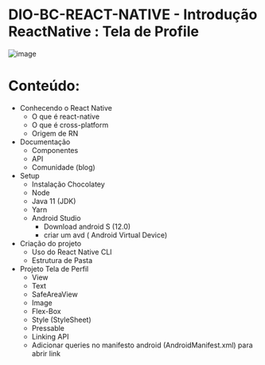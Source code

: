 # DIO-BC-REACT-NATIVE - Introdução ReactNative : Tela de Profile
![image](https://user-images.githubusercontent.com/72770349/176499204-8bfce2ef-3c15-4cc5-9d16-17df99f2872e.png)

# Conteúdo:
- Conhecendo o React Native
  - O que é react-native
  - O que é cross-platform
  - Origem de RN
- Documentação
  - Componentes
  - API
  - Comunidade (blog)
- Setup
  - Instalação Chocolatey
  - Node
  - Java 11 (JDK)
  - Yarn
  - Android Studio
    - Download android S (12.0)
    - criar  um avd ( Android Virtual Device)
- Criação do projeto 
  - Uso do React Native CLI
  - Estrutura de Pasta
- Projeto Tela de Perfil
  - View
  - Text
  - SafeAreaView
  - Image
  - Flex-Box
  - Style (StyleSheet)
  - Pressable
  - Linking API
  - Adicionar queries no manifesto android (AndroidManifest.xml) para abrir link
